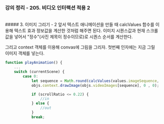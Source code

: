 ### 강의 정리 - 205. 비디오 인터랙션 적용 2

<br />
##### 3. 이미지 그리기 - 2
앞서 텍스트 애니메이션을 만들 때 calcValues 함수를 이용해 텍스트 효과 정보값을 계산한 것처럼 해주면 된다. 이미지 시퀀스값과 현재 스크롤 값을 넣어서 "정수"(사진 제목이 정수이므로)로 시퀀스 순서를 계산한다.

그리고 context 객체를 이용해 convas에 그림을 그리자. 첫번째 인자에는 지금 그릴 이미지 객체를 넣는다.

```javascript
function playAnimation() {
    ...
    switch (currentScene) {
        case 0:
            let sequence = Math.round(calcValues(values.imageSequence, currentYOffset));
            objs.context.drawImage(objs.videoImages[sequence], 0 , 0);

            if (scrollRatio <= 0.22) {
                //in
            } else {
                //out
            }
            break;
```

